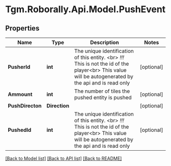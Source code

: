 
# Tgm.Roborally.Api.Model.PushEvent

## Properties

Name | Type | Description | Notes
------------ | ------------- | ------------- | -------------
**PusherId** | **int** | The unique identification of this entity. &lt;br&gt; *!!!* This is not the id of the player&lt;br&gt; This value will be autogenerated by the api and is read only | [optional] 
**Ammount** | **int** | The number of tiles the pushed entity is pushed | [optional] 
**PushDirecton** | **Direction** |  | [optional] 
**PushedId** | **int** | The unique identification of this entity. &lt;br&gt; *!!!* This is not the id of the player&lt;br&gt; This value will be autogenerated by the api and is read only | [optional] 

[[Back to Model list]](../README.md#documentation-for-models)
[[Back to API list]](../README.md#documentation-for-api-endpoints)
[[Back to README]](../README.md)


